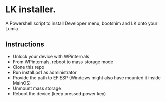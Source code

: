 # LK installer.

A Powershell script to install Developer menu, bootshim and LK onto your Lumia

## Instructions
-   Unlock your device with WPinternals
-   From WPinternals, reboot to mass storage mode
-   Clone this repo
-   Run install.ps1 as administrator
-   Provide the path to EFIESP (Windows might also have mounted it inside MainOS)
-   Unmount mass storage
-   Reboot the device (keep pressed power key)
